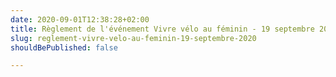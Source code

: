 ```yaml
---
date: 2020-09-01T12:38:28+02:00
title: Règlement de l'événement Vivre vélo au féminin - 19 septembre 2020
slug: reglement-vivre-velo-au-feminin-19-septembre-2020
shouldBePublished: false

---
```

